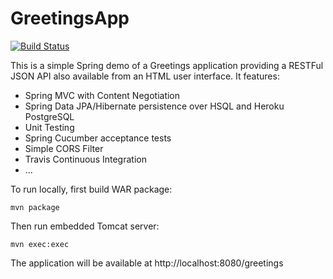 GreetingsApp
============

[![Build Status](https://travis-ci.org/rogargon/greetingsApp.svg?branch=spring-data-rest)](https://travis-ci.org/rogargon/greetingsApp)

This is a simple Spring demo of a Greetings application providing a RESTFul JSON API also available from an HTML user interface. It features:

* Spring MVC with Content Negotiation
* Spring Data JPA/Hibernate persistence over HSQL and Heroku PostgreSQL
* Unit Testing
* Spring Cucumber acceptance tests
* Simple CORS Filter
* Travis Continuous Integration
* ...

To run locally, first build WAR package:
```
mvn package
```

Then run embedded Tomcat server:
```
mvn exec:exec
```

The application will be available at http://localhost:8080/greetings
